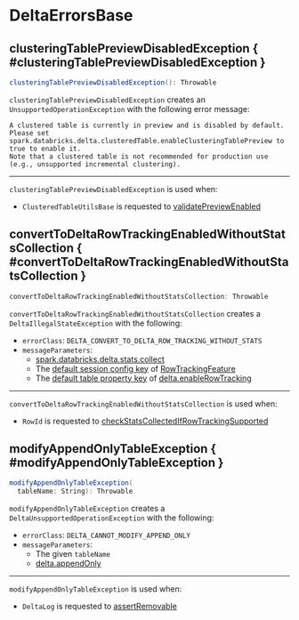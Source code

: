 # DeltaErrorsBase

## clusteringTablePreviewDisabledException { #clusteringTablePreviewDisabledException }

```scala
clusteringTablePreviewDisabledException(): Throwable
```

`clusteringTablePreviewDisabledException` creates an `UnsupportedOperationException` with the following error message:

```text
A clustered table is currently in preview and is disabled by default.
Please set spark.databricks.delta.clusteredTable.enableClusteringTablePreview to true to enable it.
Note that a clustered table is not recommended for production use (e.g., unsupported incremental clustering).
```

---

`clusteringTablePreviewDisabledException` is used when:

* `ClusteredTableUtilsBase` is requested to [validatePreviewEnabled](liquid-clustering/ClusteredTableUtilsBase.md#validatePreviewEnabled)

## convertToDeltaRowTrackingEnabledWithoutStatsCollection { #convertToDeltaRowTrackingEnabledWithoutStatsCollection }

```scala
convertToDeltaRowTrackingEnabledWithoutStatsCollection: Throwable
```

`convertToDeltaRowTrackingEnabledWithoutStatsCollection` creates a `DeltaIllegalStateException` with the following:

* `errorClass`: `DELTA_CONVERT_TO_DELTA_ROW_TRACKING_WITHOUT_STATS`
* `messageParameters`:
    * [spark.databricks.delta.stats.collect](configuration-properties/index.md#DELTA_COLLECT_STATS)
    * The [default session config key](table-features/TableFeatureProtocolUtils.md#defaultPropertyKey) of [RowTrackingFeature](row-tracking/RowTrackingFeature.md)
    * The [default table property key](table-properties/DeltaConfig.md#defaultTablePropertyKey) of [delta.enableRowTracking](table-properties/DeltaConfigs.md#ROW_TRACKING_ENABLED)

---

`convertToDeltaRowTrackingEnabledWithoutStatsCollection` is used when:

* `RowId` is requested to [checkStatsCollectedIfRowTrackingSupported](row-tracking/RowId.md#checkStatsCollectedIfRowTrackingSupported)

## modifyAppendOnlyTableException { #modifyAppendOnlyTableException }

```scala
modifyAppendOnlyTableException(
  tableName: String): Throwable
```

`modifyAppendOnlyTableException` creates a `DeltaUnsupportedOperationException` with the following:

* `errorClass`: `DELTA_CANNOT_MODIFY_APPEND_ONLY`
* `messageParameters`:
    * The given `tableName`
    * [delta.appendOnly](table-properties/DeltaConfigs.md#IS_APPEND_ONLY)

---

`modifyAppendOnlyTableException` is used when:

* `DeltaLog` is requested to [assertRemovable](DeltaLog.md#assertRemovable)
